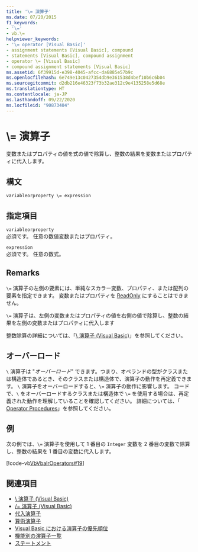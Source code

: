 ```yaml
---
title: '\= 演算子'
ms.date: 07/20/2015
f1_keywords:
- '\='
- vb.\=
helpviewer_keywords:
- '\= operator [Visual Basic]'
- assignment statements [Visual Basic], compound
- statements [Visual Basic], compound assignment
- operator \= [Visual Basic]
- compound assignment statements [Visual Basic]
ms.assetid: 6f39915d-e398-4045-afcc-da6885e57b9c
ms.openlocfilehash: 6e749e13c0427354db9e361538d4bef10b6c6b04
ms.sourcegitcommit: d2db216e46323f73b32ae312c9e4135258e5d68e
ms.translationtype: HT
ms.contentlocale: ja-JP
ms.lasthandoff: 09/22/2020
ms.locfileid: "90873404"
---
```

# <a name="-operator"></a>\\= 演算子

変数またはプロパティの値を式の値で除算し、整数の結果を変数またはプロパティに代入します。  
  
## <a name="syntax"></a>構文  
  
```vb  
variableorproperty \= expression  
```  
  
## <a name="parts"></a>指定項目  

 `variableorproperty`  
 必須です。 任意の数値変数またはプロパティ。  
  
 `expression`  
 必須です。 任意の数式。  
  
## <a name="remarks"></a>Remarks  

 `\=` 演算子の左側の要素には、単純なスカラー変数、プロパティ、または配列の要素を指定できます。 変数またはプロパティを [ReadOnly](../modifiers/readonly.md) にすることはできません。  
  
 `\=` 演算子は、左側の変数またはプロパティの値を右側の値で除算し、整数の結果を左側の変数またはプロパティに代入します  
  
 整数除算の詳細については、「[\ 演算子 (Visual Basic)](integer-division-operator.md)」を参照してください。  
  
## <a name="overloading"></a>オーバーロード  

 `\` 演算子は "*オーバーロード*" できます。つまり、オペランドの型がクラスまたは構造体であるとき、そのクラスまたは構造体で、演算子の動作を再定義できます。 `\` 演算子をオーバーロードすると、`\=` 演算子の動作に影響します。 コードで、`\` をオーバーロードするクラスまたは構造体で `\=` を使用する場合は、再定義された動作を理解していることを確認してください。 詳細については、「 [Operator Procedures](../../programming-guide/language-features/procedures/operator-procedures.md)」を参照してください。  
  
## <a name="example"></a>例  

 次の例では、`\=` 演算子を使用して 1 番目の `Integer` 変数を 2 番目の変数で除算し、整数の結果を 1 番目の変数に代入します。  
  
 [!code-vb[VbVbalrOperators#19](~/samples/snippets/visualbasic/VS_Snippets_VBCSharp/VbVbalrOperators/VB/Class1.vb#19)]  
  
## <a name="see-also"></a>関連項目

- [\ 演算子 (Visual Basic)](integer-division-operator.md)
- [/= 演算子 (Visual Basic)](floating-point-division-assignment-operator.md)
- [代入演算子](assignment-operators.md)
- [算術演算子](arithmetic-operators.md)
- [Visual Basic における演算子の優先順位](operator-precedence.md)
- [機能別の演算子一覧](operators-listed-by-functionality.md)
- [ステートメント](../../programming-guide/language-features/statements.md)
